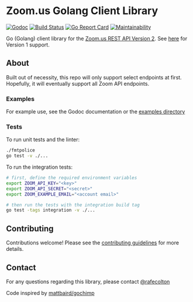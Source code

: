 # Zoom.us Golang Client Library

[![Godoc](https://godoc.org/github.com/robgonnella/zoom-lib-golang?status.svg)](https://godoc.org/github.com/robgonnella/zoom-lib-golang)
[![Build Status](https://travis-ci.com/zoom-lib-golang/zoom-lib-golang.svg?branch=main)](https://travis-ci.com/zoom-lib-golang/zoom-lib-golang)
[![Go Report Card](https://goreportcard.com/badge/github.com/robgonnella/zoom-lib-golang)](https://goreportcard.com/report/github.com/robgonnella/zoom-lib-golang)
[![Maintainability](https://api.codeclimate.com/v1/badges/dd42670fb38a65deafc6/maintainability)](https://codeclimate.com/github/zoom-lib-golang/zoom-lib-golang/maintainability)

Go (Golang) client library for the [Zoom.us REST API Version
2](https://zoom.github.io/api/). See
[here](https://gopkg.in/zoom-lib-golang/zoom-lib-golang.v1) for
Version 1 support.

## About

Built out of necessity, this repo will only support select endpoints at
first. Hopefully, it will eventually support all Zoom API endpoints.

### Examples

For example use, see the Godoc documentation or the [examples
directory](_example/)

### Tests

To run unit tests and the linter:

```bash
./fmtpolice
go test -v ./...
```

To run the integration tests:

```bash
# first, define the required environment variables
export ZOOM_API_KEY="<key>"
export ZOOM_API_SECRET="<secret>"
export ZOOM_EXAMPLE_EMAIL="<account email>"

# then run the tests with the integration build tag
go test -tags integration -v ./...
```

## Contributing

Contributions welcome! Please see the [contributing guidelines](CONTRIBUTING.md) for more details.

## Contact

For any questions regarding this library, please contact [@rafecolton](https://github.com/rafecolton)

Code inspired by [mattbaird/gochimp](https://github.com/mattbaird/gochimp)
